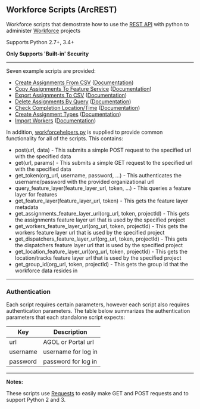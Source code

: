 ## Workforce Scripts (ArcREST)

Workforce scripts that demostrate how to use the [REST API](http://resources.arcgis.com/en/help/arcgis-rest-api/) with python to administer [Workforce](http://workforce.arcgis.com/) projects

Supports Python 2.7+, 3.4+

**Only Supports 'Built-in' Security**

----

Seven example scripts are provided:

 - [Create Assignments From CSV](create_assignments_from_csv.py) ([Documentation](../create_assignments_from_csv_readme.md))
 - [Copy Assignments To Feature Service](copy_assignments_fs.py) ([Documentation](../copy_assignments_fs_readme.md))
 - [Export Assignments To CSV](export_assignments_to_csv.py) ([Documentation](../export_assignments_to_csv_readme.md))
 - [Delete Assignments By Query](delete_assignments_by_query.py) ([Documentation](../delete_assignments_by_query_readme.md))
 - [Check Completion Location/Time](check_completion_location.py) ([Documentation](../check_completion_location.md))
 - [Create Assignment Types](create_assignment_types.py) ([Documentation](../create_assignment_types.md))
 - [Import Workers](import_workers.py) ([Documentation](../import_workers.md))
 
In addition, [workforcehelpers.py](workforcehelpers.py) is supplied to provide common functionality for all of the scripts. This contains:
 - post(url, data) - This submits a simple POST request to the specified url with the specified data
 - get(url, params) - This submits a simple GET request to the specified url with the specified data
 - get_token(org_url, username, password, ...) - This authenticates the username/password with the provided organizational url
 - query_feature_layer(feature_layer_url, token, ...) - This queries a feature layer for features
 - get_feature_layer(feature_layer_url, token) - This gets the feature layer metadata
 - get_assignments_feature_layer_url(org_url, token, projectId) - This gets the assignments feature layer url that is used by the specified project
 - get_workers_feature_layer_url(org_url, token, projectId) - This gets the workers feature layer url that is used by the specified project
 - get_dispatchers_feature_layer_url(org_url, token, projectId) - This gets the dispatchers feature layer url that is used by the specified project
 - get_location_feature_layer_url(org_url, token, projectId) - This gets the location/tracks feature layer url that is used by the specified project
 - get_group_id(org_url, token, projectId) - This gets the group id that the workforce data resides in
----

### Authentication
 
Each script requires certain parameters, however each script also requires authentication parameters. The table below summarizes the authentication parameters that each standalone script expects:

|       Key       |          Description          |
------------------|-------------------------------|
| url             | AGOL or Portal url            |
| username        | username for log in           |
| password        | password for log in           |

----

**Notes:**

These scripts use [Requests](http://docs.python-requests.org/) to easily make GET and POST requests and to support Python 2 and 3.
